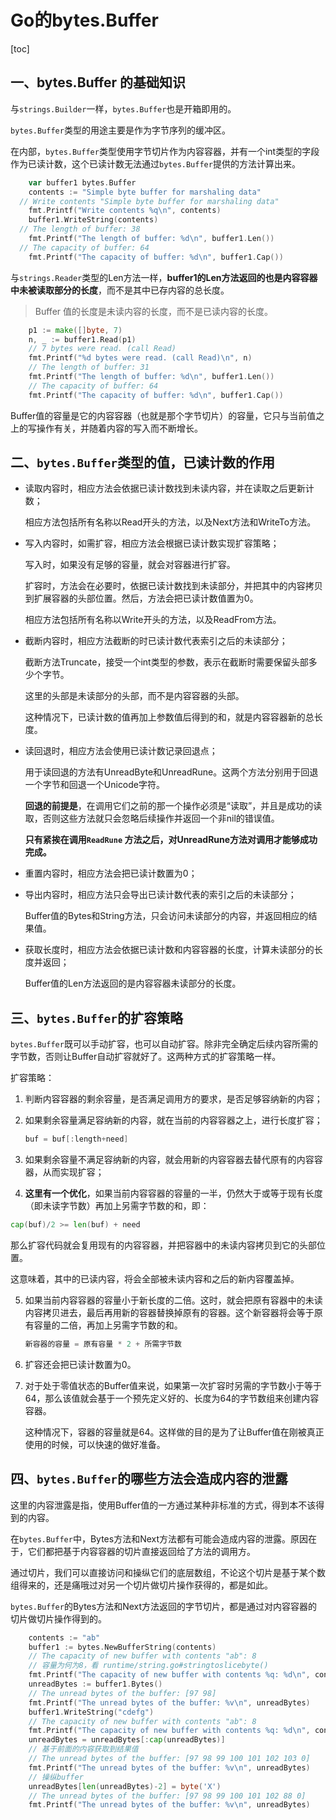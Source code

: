 # Go的bytes.Buffer

[toc]

## 一、bytes.Buffer 的基础知识

与`strings.Builder`一样，`bytes.Buffer`也是开箱即用的。

`bytes.Buffer`类型的用途主要是作为字节序列的缓冲区。

在内部，`bytes.Buffer`类型使用字节切片作为内容容器，并有一个int类型的字段作为已读计数，这个已读计数无法通过`bytes.Buffer`提供的方法计算出来。

```go
	var buffer1 bytes.Buffer
	contents := "Simple byte buffer for marshaling data"
  // Write contents "Simple byte buffer for marshaling data"
	fmt.Printf("Write contents %q\n", contents)
	buffer1.WriteString(contents)
  // The length of buffer: 38
	fmt.Printf("The length of buffer: %d\n", buffer1.Len())
  // The capacity of buffer: 64
	fmt.Printf("The capacity of buffer: %d\n", buffer1.Cap())
```

与`strings.Reader`类型的Len方法一样，**buffer1的Len方法返回的也是内容容器中未被读取部分的长度**，而不是其中已存内容的总长度。

> Buffer 值的长度是未读内容的长度，而不是已读内容的长度。

```go
	p1 := make([]byte, 7)
	n, _ := buffer1.Read(p1)
	// 7 bytes were read. (call Read)
	fmt.Printf("%d bytes were read. (call Read)\n", n)
	// The length of buffer: 31
	fmt.Printf("The length of buffer: %d\n", buffer1.Len())
	// The capacity of buffer: 64
	fmt.Printf("The capacity of buffer: %d\n", buffer1.Cap())
```

Buffer值的容量是它的内容容器（也就是那个字节切片）的容量，它只与当前值之上的写操作有关，并随着内容的写入而不断增长。

## 二、`bytes.Buffer`类型的值，已读计数的作用

- 读取内容时，相应方法会依据已读计数找到未读内容，并在读取之后更新计数；

  相应方法包括所有名称以Read开头的方法，以及Next方法和WriteTo方法。

- 写入内容时，如需扩容，相应方法会根据已读计数实现扩容策略；

  写入时，如果没有足够的容量，就会对容器进行扩容。

  扩容时，方法会在必要时，依据已读计数找到未读部分，并把其中的内容拷贝到扩展容器的头部位置。然后，方法会把已读计数值置为0。

  相应方法包括所有名称以Write开头的方法，以及ReadFrom方法。

- 截断内容时，相应方法截断的时已读计数代表索引之后的未读部分；

  截断方法Truncate，接受一个int类型的参数，表示在截断时需要保留头部多少个字节。

  这里的头部是未读部分的头部，而不是内容容器的头部。

  这种情况下，已读计数的值再加上参数值后得到的和，就是内容容器新的总长度。

- 读回退时，相应方法会使用已读计数记录回退点；

  用于读回退的方法有UnreadByte和UnreadRune。这两个方法分别用于回退一个字节和回退一个Unicode字符。

  **回退的前提是**，在调用它们之前的那一个操作必须是“读取”，并且是成功的读取，否则这些方法就只会忽略后续操作并返回一个非nil的错误值。

  **只有紧挨在调用`ReadRune` 方法之后，对UnreadRune方法对调用才能够成功完成。**

- 重置内容时，相应方法会把已读计数置为0；

- 导出内容时，相应方法只会导出已读计数代表的索引之后的未读部分；

  Buffer值的Bytes和String方法，只会访问未读部分的内容，并返回相应的结果值。

- 获取长度时，相应方法会依据已读计数和内容容器的长度，计算未读部分的长度并返回；

  Buffer值的Len方法返回的是内容容器未读部分的长度。

## 三、`bytes.Buffer`的扩容策略

`bytes.Buffer`既可以手动扩容，也可以自动扩容。除非完全确定后续内容所需的字节数，否则让Buffer自动扩容就好了。这两种方式的扩容策略一样。

扩容策略：

1. 判断内容容器的剩余容量，是否满足调用方的要求，是否足够容纳新的内容；

2. 如果剩余容量满足容纳新的内容，就在当前的内容容器之上，进行长度扩容；

   ```go
   buf = buf[:length+need]
   ```

3. 如果剩余容量不满足容纳新的内容，就会用新的内容容器去替代原有的内容容器，从而实现扩容；

4. **这里有一个优化**，如果当前内容容器的容量的一半，仍然大于或等于现有长度（即未读字节数）再加上另需字节数的和，即：

```go
cap(buf)/2 >= len(buf) + need
```

那么扩容代码就会复用现有的内容容器，并把容器中的未读内容拷贝到它的头部位置。

这意味着，其中的已读内容，将会全部被未读内容和之后的新内容覆盖掉。

5. 如果当前内容容器的容量小于新长度的二倍。这时，就会把原有容器中的未读内容拷贝进去，最后再用新的容器替换掉原有的容器。这个新容器将会等于原有容量的二倍，再加上另需字节数的和。

   ```go
   新容器的容量 = 原有容量 * 2 + 所需字节数
   ```

6. 扩容还会把已读计数置为0。

7. 对于处于零值状态的Buffer值来说，如果第一次扩容时另需的字节数小于等于64，那么该值就会基于一个预先定义好的、长度为64的字节数组来创建内容容器。

   这种情况下，容器的容量就是64。这样做的目的是为了让Buffer值在刚被真正使用的时候，可以快速的做好准备。

## 四、`bytes.Buffer`的哪些方法会造成内容的泄露

这里的内容泄露是指，使用Buffer值的一方通过某种非标准的方式，得到本不该得到的内容。

在`bytes.Buffer`中，Bytes方法和Next方法都有可能会造成内容的泄露。原因在于，它们都把基于内容容器的切片直接返回给了方法的调用方。

通过切片，我们可以直接访问和操纵它们的底层数组，不论这个切片是基于某个数组得来的，还是痛哦过对另一个切片做切片操作获得的，都是如此。

`bytes.Buffer`的Bytes方法和Next方法返回的字节切片，都是通过对内容容器的切片做切片操作得到的。

```go
	contents := "ab"
	buffer1 := bytes.NewBufferString(contents)
	// The capacity of new buffer with contents "ab": 8
	// 容量为何为8，看 runtime/string.go#stringtoslicebyte()
	fmt.Printf("The capacity of new buffer with contents %q: %d\n", contents, buffer1.Cap())
	unreadBytes := buffer1.Bytes()
	// The unread bytes of the buffer: [97 98]
	fmt.Printf("The unread bytes of the buffer: %v\n", unreadBytes)
	buffer1.WriteString("cdefg")
	// The capacity of new buffer with contents "ab": 8
	fmt.Printf("The capacity of new buffer with contents %q: %d\n", contents, buffer1.Cap())
	unreadBytes = unreadBytes[:cap(unreadBytes)]
	// 基于前面的内容获取到结果值
	// The unread bytes of the buffer: [97 98 99 100 101 102 103 0]
	fmt.Printf("The unread bytes of the buffer: %v\n", unreadBytes)
	// 操纵buffer
	unreadBytes[len(unreadBytes)-2] = byte('X')
	// The unread bytes of the buffer: [97 98 99 100 101 102 88 0]
	fmt.Printf("The unread bytes of the buffer: %v\n", unreadBytes)
```


